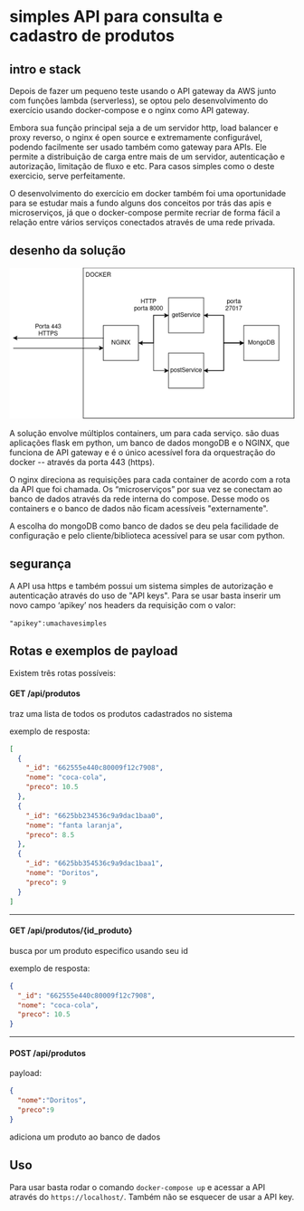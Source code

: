# simples API para consulta e cadastro de produtos
## intro e stack
Depois de fazer um pequeno teste usando o API gateway da AWS junto com funções lambda (serverless), se optou pelo desenvolvimento do exercício usando docker-compose e o nginx como API gateway.

Embora sua função principal seja a de um servidor http, load balancer e proxy reverso, o nginx é open source e extremamente configurável, podendo facilmente ser usado também como gateway para APIs. Ele permite a distribuição de carga entre mais de um servidor, autenticação e autorização, limitação de fluxo e etc. Para casos simples como o deste exercicio, serve perfeitamente.

O desenvolvimento do exercício em docker também foi uma oportunidade para se estudar mais a fundo alguns dos conceitos por trás das apis e microserviços, já que o docker-compose permite recriar de forma fácil a relação entre vários serviços conectados através de uma rede privada.

## desenho da solução

![image](diagrama.png)

A solução envolve múltiplos containers, um para cada serviço. são duas aplicações flask em python, um banco de dados mongoDB e o NGINX, que funciona de API gateway e é o único acessível fora da orquestração do docker -- através da porta 443 (https).

O nginx direciona as requisições para cada container de acordo com a rota da API que foi chamada. Os “microserviços” por sua vez se conectam ao banco de dados através da rede interna do compose. Desse modo os containers e o banco de dados não ficam acessíveis "externamente".

A escolha do mongoDB como banco de dados se deu pela facilidade de configuração e pelo cliente/biblioteca acessível para se usar com python.

## segurança

A API usa https e também possui um sistema simples de autorização e autenticação através do uso de "API keys". Para se usar basta inserir um novo campo ‘apikey’ nos headers da requisição com o valor:

`"apikey":umachavesimples`

## Rotas e exemplos de payload

Existem três rotas possíveis:

#### GET /api/produtos

traz uma lista de todos os produtos cadastrados no sistema

exemplo de resposta:
```json
[
  {
    "_id": "662555e440c80009f12c7908",
    "nome": "coca-cola",
    "preco": 10.5
  },
  {
    "_id": "6625bb234536c9a9dac1baa0",
    "nome": "fanta laranja",
    "preco": 8.5
  },
  {
    "_id": "6625bb354536c9a9dac1baa1",
    "nome": "Doritos",
    "preco": 9
  }
]
```
------------
#### GET /api/produtos/{id_produto}

busca por um produto especifico usando seu id

exemplo de resposta:
```json
{
  "_id": "662555e440c80009f12c7908",
  "nome": "coca-cola",
  "preco": 10.5
}
```
---------
#### POST /api/produtos

payload:
```json
{
  "nome":"Doritos",
  "preco":9
}
```

adiciona um produto ao banco de dados

## Uso

Para usar basta rodar o comando `docker-compose up` e acessar a API através do `https://localhost/`. Também não se esquecer de usar a API key.

